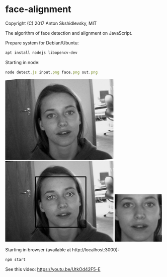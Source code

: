 # face-alignment

Copyright (C) 2017 Anton Skshidlevsky, MIT

The algorithm of face detection and alignment on JavaScript.

Prepare system for Debian/Ubuntu:
```sh
apt install nodejs libopencv-dev
```

Starting in node:
```js
node detect.js input.png face.png out.png
```
![input.png](/input.png) ![out.png](/out.png) ![out.png](/face.png)

Starting in browser (available at http://localhost:3000):
```js
npm start
```
See this video: https://youtu.be/UtkOd42F5-E
